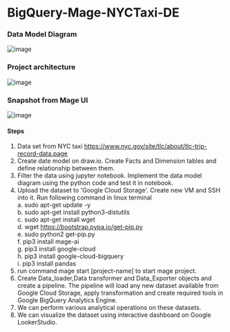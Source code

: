 # BigQuery-Mage-NYCTaxi-DE

### Data Model Diagram
![image](https://github.com/ankitgupta14011998/BigQuery-Mage-NYCTaxi-DE/assets/32798626/0ce0616a-a134-40a0-b244-aaa697f33f76)

### Project architecture

![image](https://github.com/ankitgupta14011998/BigQuery-Mage-NYCTaxi-DE/assets/32798626/b01971d2-a86f-42f0-912c-cc0baf058f7a)

### Snapshot from Mage UI

![image](https://github.com/ankitgupta14011998/BigQuery-Mage-NYCTaxi-DE/assets/32798626/cdf66eef-fa4a-43d7-b891-78891ce7c858)


#### Steps

1. Data set from NYC taxi https://www.nyc.gov/site/tlc/about/tlc-trip-record-data.page
2. Create date model on draw.io. Create Facts and Dimension tables and define relationship between them.
3. Filter the data using jupyter notebook. Implement the data model diagram using the python code and test it in notebook.
4. Upload the dataset to 'Google Cloud Storage'. Create new VM and SSH into it.
   Run following command in linux terminal <br>
   a. sudo apt-get update -y <br>
   b. sudo apt-get install python3-distutils <br>
   c. sudo apt-get install wget <br>
   d. wget https://bootstrap.pypa.io/get-pip.py <br>
   e. sudo python2 get-pip.py <br>
   f. pip3 install mage-ai <br>
   g. pip3 install google-cloud <br>
   h. pip3 install google-cloud-bigquery <br>
   i. pip3 install pandas <br>
5. run command mage start [project-name] to start mage project.
6. Create Data_loader,Data transformer and Data_Exporter objects and create a pipeline. The pipeline will load any new dataset available from Google Cloud Storage, apply transformation and create required tools in Google BigQuery Analytics Engine.
7. We can perform various analytical operations on these datasets.
8. We can visualize the dataset using interactive dashboard on Google LookerStudio.


